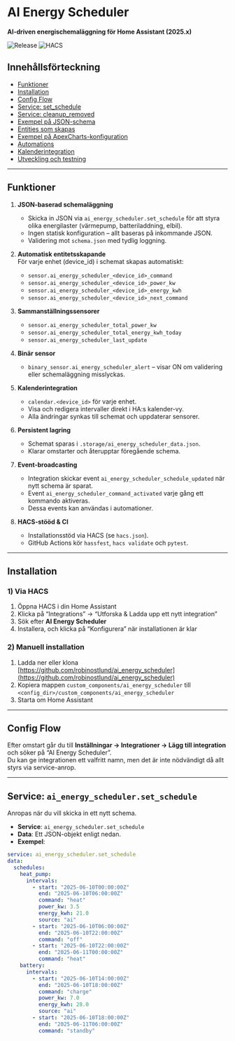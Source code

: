 # AI Energy Scheduler

**AI-driven energischemaläggning för Home Assistant (2025.x)**

![Release](https://img.shields.io/badge/version-1.0.0-blue.svg)
![HACS](https://img.shields.io/badge/HACS%20compatible-green.svg)

## Innehållsförteckning

- [Funktioner](#funktioner)  
- [Installation](#installation)  
- [Config Flow](#config-flow)  
- [Service: set_schedule](#service-set_schedule)  
- [Service: cleanup_removed](#service-cleanup_removed)  
- [Exempel på JSON-schema](#exempel-på-json-schema)  
- [Entities som skapas](#entities-som-skapas)  
- [Exempel på ApexCharts-konfiguration](#exempel-på-apexcharts-konfiguration)  
- [Automations](#automations)  
- [Kalenderintegration](#kalenderintegration)  
- [Utveckling och testning](#utveckling-och-testning)  

---

## Funktioner

1. **JSON-baserad schemaläggning**  
   - Skicka in JSON via `ai_energy_scheduler.set_schedule` för att styra olika energilaster (värmepump, batteriladdning, elbil).  
   - Ingen statisk konfiguration – allt baseras på inkommande JSON.  
   - Validering mot `schema.json` med tydlig loggning.

2. **Automatisk entitetsskapande**  
   För varje enhet (device_id) i schemat skapas automatiskt:  
   - `sensor.ai_energy_scheduler_<device_id>_command`  
   - `sensor.ai_energy_scheduler_<device_id>_power_kw`  
   - `sensor.ai_energy_scheduler_<device_id>_energy_kwh`  
   - `sensor.ai_energy_scheduler_<device_id>_next_command`

3. **Sammanställningssensorer**  
   - `sensor.ai_energy_scheduler_total_power_kw`  
   - `sensor.ai_energy_scheduler_total_energy_kwh_today`  
   - `sensor.ai_energy_scheduler_last_update`

4. **Binär sensor**  
   - `binary_sensor.ai_energy_scheduler_alert` – visar ON om validering eller schemaläggning misslyckas.

5. **Kalenderintegration**  
   - `calendar.<device_id>` för varje enhet.  
   - Visa och redigera intervaller direkt i HA:s kalender-vy.  
   - Alla ändringar synkas till schemat och uppdaterar sensorer.

6. **Persistent lagring**  
   - Schemat sparas i `.storage/ai_energy_scheduler_data.json`.  
   - Klarar omstarter och återupptar föregående schema.

7. **Event-broadcasting**  
   - Integration skickar event `ai_energy_scheduler_schedule_updated` när nytt schema är sparat.  
   - Event `ai_energy_scheduler_command_activated` varje gång ett kommando aktiveras.  
   - Dessa events kan användas i automationer.

8. **HACS-stööd & CI**  
   - Installationsstöd via HACS (se `hacs.json`).  
   - GitHub Actions kör `hassfest`, `hacs validate` och `pytest`.  

---

## Installation

### 1) Via HACS

1. Öppna HACS i din Home Assistant  
2. Klicka på “Integrations” → “Utforska & Ladda upp ett nytt integration”  
3. Sök efter **AI Energy Scheduler**  
4. Installera, och klicka på “Konfigurera” när installationen är klar

### 2) Manuell installation

1. Ladda ner eller klona [https://github.com/robinostlund/ai_energy_scheduler](https://github.com/robinostlund/ai_energy_scheduler)  
2. Kopiera mappen `custom_components/ai_energy_scheduler` till `<config_dir>/custom_components/ai_energy_scheduler`  
3. Starta om Home Assistant

---

## Config Flow

Efter omstart går du till **Inställningar → Integrationer → Lägg till integration** och söker på “AI Energy Scheduler”.  
Du kan ge integrationen ett valfritt namn, men det är inte nödvändigt då allt styrs via service-anrop.

---

## Service: `ai_energy_scheduler.set_schedule`

Anropas när du vill skicka in ett nytt schema.  

- **Service**: `ai_energy_scheduler.set_schedule`  
- **Data**: Ett JSON-objekt enligt nedan.  
- **Exempel**:

```yaml
service: ai_energy_scheduler.set_schedule
data:
  schedules:
    heat_pump:
      intervals:
        - start: "2025-06-10T00:00:00Z"
          end: "2025-06-10T06:00:00Z"
          command: "heat"
          power_kw: 3.5
          energy_kwh: 21.0
          source: "ai"
        - start: "2025-06-10T06:00:00Z"
          end: "2025-06-10T22:00:00Z"
          command: "off"
        - start: "2025-06-10T22:00:00Z"
          end: "2025-06-11T00:00:00Z"
          command: "heat"
    battery:
      intervals:
        - start: "2025-06-10T14:00:00Z"
          end: "2025-06-10T18:00:00Z"
          command: "charge"
          power_kw: 7.0
          energy_kwh: 28.0
          source: "ai"
        - start: "2025-06-10T18:00:00Z"
          end: "2025-06-11T06:00:00Z"
          command: "standby"

